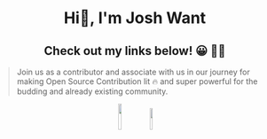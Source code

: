 <h1 align="center">Hi👋, I'm Josh Want</h1>
<h2 align="center">Check out my links below! 😀 👨‍💻</h2>

> Join us as a contributor and associate with us in our journey for making Open Source Contribution lit <span role="img" aria-label="fire emoji">🔥</span> and super powerful for the budding and already existing community.

<p align="center"><a href="https://www.youtube.com/@josh-want" target="_blank"><img src="https://badgen.net/badge/icon/YouTube/red/?icon=peertube&label" width="11%"></a>  <a href="https://twitter.com/JoshWant5" target="_blank"><img src="https://badgen.net/badge/icon/twitter?icon=twitter&label" width="10%"></a> </p>



<!--
**joshwant/Joshwant** is a ✨ _special_ ✨ repository because its `README.md` (this file) appears on your GitHub profile.

Here are some ideas to get you started:

- 🔭 I’m currently working on ...
- 🌱 I’m currently learning ...
- 👯 I’m looking to collaborate on ...
- 🤔 I’m looking for help with ...
- 💬 Ask me about ...
- 📫 How to reach me: ...
- 😄 Pronouns: ...
- ⚡ Fun fact: ...
-->
